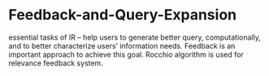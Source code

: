 # Feedback-and-Query-Expansion
essential tasks of IR – help users to generate better query, computationally, and to better characterize users’ information needs. Feedback is an important approach to achieve this goal.  Rocchio algorithm is used for relevance feedback system.
